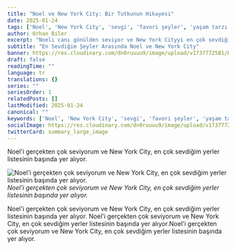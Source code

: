 ```yaml
---
title: "Noel ve New York City: Bir Tutkunun Hikayesi"
date: 2025-01-24
tags: ['Noel', 'New York City', 'sevgi', 'favori şeyler', 'yaşam tarzı']
author: Orhan Biler
excerpt: "Noeli canı gönülden seviyor ve New York Cityyi en çok sevdiğim yerler listesinin zirvesine koyuyorum."
subtitle: "En Sevdiğim Şeyler Arasında Noel ve New York City"
banner: https://res.cloudinary.com/dn0ruuuu9/image/upload/v1737772581/blog-images/manhattan-city-of-20250124-212924.jpg
draft: false
readingTime: ""
language: tr
translations: {}
series: ""
seriesOrder: 1
relatedPosts: []
lastModified: 2025-01-24
canonical: ""
keywords: ['Noel', 'New York City', 'sevgi', 'favori şeyler', 'yaşam tarzı']
socialImage: https://res.cloudinary.com/dn0ruuuu9/image/upload/v1737772581/blog-images/manhattan-city-of-20250124-212924.jpg
twitterCard: summary_large_image
---
```


Noel'i gerçekten çok seviyorum ve New York City, en çok sevdiğim yerler listesinin başında yer alıyor.


![Noel'i gerçekten çok seviyorum ve New York City, en çok sevdiğim yerler listesinin başında yer alıyor.](https://res.cloudinary.com/dn0ruuuu9/image/upload/v1737772581/blog-images/manhattan-city-of-20250124-212924.jpg)
*Noel'i gerçekten çok seviyorum ve New York City, en çok sevdiğim yerler listesinin başında yer alıyor.*

Noel'i gerçekten çok seviyorum ve New York City, en çok sevdiğim yerler listesinin başında yer alıyor.
Noel'i gerçekten çok seviyorum ve New York City, en çok sevdiğim yerler listesinin başında yer alıyor.Noel'i gerçekten çok seviyorum ve New York City, en çok sevdiğim yerler listesinin başında yer alıyor.